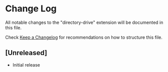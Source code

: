 # Change Log

All notable changes to the "directory-drive" extension will be documented in this file.

Check [Keep a Changelog](http://keepachangelog.com/) for recommendations on how to structure this file.

## [Unreleased]

- Initial release